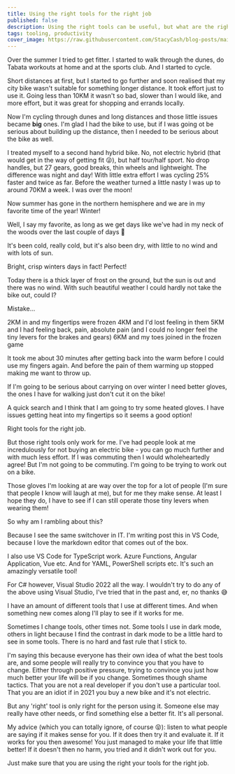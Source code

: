 ```yaml
---
title: Using the right tools for the right job
published: false
description: Using the right tools can be useful, but what are the right tools?
tags: tooling, productivity
cover_image: https://raw.githubusercontent.com/StacyCash/blog-posts/main/general/2021/right-tools-right-job/cover-imaqge.jpg
---
```


Over the summer I tried to get fitter. I started to walk through the dunes, do Tabata workouts at home and at the sports club. And I started to cycle.

Short distances at first, but I started to go further and soon realised that my city bike wasn't suitable for something longer distance. It took effort just to use it. Going less than 10KM it wasn't so bad, slower than I would like, and more effort, but it was great for shopping and errands locally.

Now I'm cycling through dunes and long distances and those little issues became **big** ones. I'm glad I had the bike to use, but if I was going ot be serious about building up the distance, then I needed to be serious about the bike as well.

I treated myself to a second hand hybrid bike. No, not electric hybrid (that would get in the way of getting fit 😜), but half tour/half sport. No drop handles, but 27 gears, good breaks, thin wheels and lightweight. The difference was night and day! With little extra effort I was cycling 25% faster and twice as far. Before the weather turned a little nasty I was up to around 70KM a week. I was over the moon!

Now summer has gone in the northern hemisphere and we are in my favorite time of the year! Winter!

Well, I say my favorite, as long as we get days like we've had in my neck of the woods over the last couple of days 🤩

It's been cold, really cold, but it's also been dry, with little to no wind and with lots of sun.

Bright, crisp winters days in fact! Perfect!

Today there is a thick layer of frost on the ground, but the sun is out and there was no wind. With such beautiful weather I could hardly not take the bike out, could I?

Mistake...

2KM in and my fingertips were frozen
4KM and I'd lost feeling in them
5KM and I had feeling back, pain, absolute pain (and I could no longer feel the tiny levers for the brakes and gears)
6KM and my toes joined in the frozen game

It took me about 30 minutes after getting back into the warm before I could use my fingers again. And before the pain of them warming up stopped making me want to throw up.

If I'm going to be serious about carrying on over winter I need better gloves, the ones I have for walking just don't cut it on the bike!

A quick search and I think that I am going to try some heated gloves. I have issues getting heat into my fingertips so it seems a good option!

Right tools for the right job.

But those right tools only work for me. I've had people look at me incredulously for not buying an electric bike - you can go much further and with much less effort. If I was commuting then I would wholeheartedly agree! But I'm not going to be commuting. I'm going to be trying to work out on a bike.

Those gloves I'm looking at are way over the top for a lot of people (I'm sure that people I know will laugh at me), but for me they make sense. At least I hope they do, I have to see if I can still operate those tiny levers when wearing them!

So why am I rambling about this?

Because I see the same switchover in IT. I'm writing post this in VS Code, because I love the markdown editor that comes out of the box.

I also use VS Code for TypeScript work. Azure Functions, Angular Application, Vue etc. And for YAML, PowerShell scripts etc. It's such an amazingly versatile tool!

For C# however, Visual Studio 2022 all the way. I wouldn't try to do any of the above using Visual Studio, I've tried that in the past and, er, no thanks 😅

I have an amount of different tools that I use at different times. And when something new comes along I'll play to see if it works for me.

Sometimes I change tools, other times not. Some tools I use in dark mode, others in light because I find the contrast in dark mode to be a little hard to see in some tools. There is no hard and fast rule that I stick to.

I'm saying this because everyone has their own idea of what the best tools are, and some people will really try to convince you that you have to change. Either through positive pressure, trying to convince you just how much better your life will be if you change. Sometimes though shame tactics. That you are not a real developer if you don't use a particular tool. That you are an idiot if in 2021 you buy a new bike and it's not electric.

But any 'right' tool is only right for the person using it. Someone else may really have other needs, or find something else a better fit. It's all personal.

My advice (which you can totally ignore, of course 😝): listen to what people are saying if it makes sense for you. If it does then try it and evaluate it. If it works for you then awesome! You just managed to make your life that little better! If it doesn't then no harm, you tried and it didn't work out for you.

Just make sure that you are using the right your tools for the right job.
